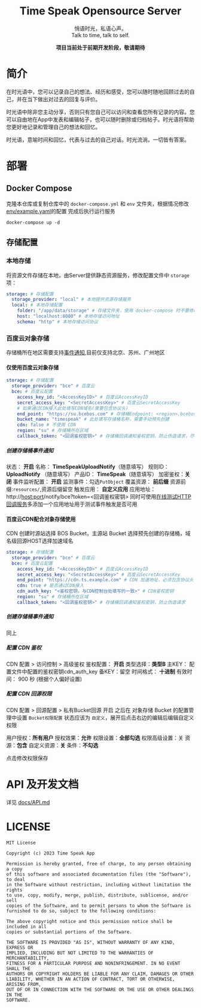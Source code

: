 <center>
<h1>Time Speak Opensource Server</h1>

悄语时光，私语心声。  
Talk to time, talk to self.

<strong>项目当前处于前期开发阶段，敬请期待</strong>
</center>

# 简介

在时光语中，您可以记录自己的想法、经历和感受，您可以随时随地回顾过去的自己，并在当下做出对过去的回复与评价。

时光语中除非您主动分享，否则只有您自己可以访问和查看您所有记录的内容。您可以自由地在App中发表和编辑帖子，也可以随时删除或归档帖子。时光语将帮助您更好地记录和管理自己的想法和回忆。

时光语，意喻时间和回忆，代表与过去的自己对话。时光流淌，一切皆有答案。

# 部署

## Docker Compose

克隆本仓库或复制仓库中的 `docker-compose.yml` 和 `env` 文件夹，根据情况修改[env/example.yaml](env/example.yaml)的配置
完成后执行运行服务

```shell
docker-compose up -d
```

## 存储配置

### 本地存储

将资源文件存储在本地，由Server提供静态资源服务，修改配置文件中 `storage` 项：

```yaml
storage: # 存储配置
  storage_provider: "local" # 本地提供资源存储服务
  local: # 本地存储配置
    folder: "/app/data/storage" # 存储文件夹，使用 docker-compose 时不要修改该项
    host: "localhost:8080" # 本地存储访问地址
    schema: "http" # 本地存储访问协议
```

### 百度云对象存储

存储桶所在地区需要支持[事件通知](https://cloud.baidu.com/doc/BOS/s/kjwvyr7st),目前仅支持北京、苏州、广州地区

#### 仅使用百度云对象存储

```yaml
storage: # 存储配置
  storage_provider: "bce" # 百度云
  bce: # 百度云配置
    access_key_id: "<AccessKeyID>" # 百度云AccessKeyID
    secret_access_key: "<SecretAccessKey>" # 百度云SecretAccessKey
    # 如果通过CDN接入此处填写CDN域名(需要包含协议头)
    end_point: "https://su.bcebos.com" # 存储桶Endpoint: <region>.bcebos.com，如需使用 https 协议请添加 https 协议头，如：https://<region>.bcebos.com
    bucket_name: "timespeak" # 此处填写存储桶名称，需要手动预先创建
    cdn: false # 不使用 CDN
    region: "su" # 存储桶所在区域
    callback_token: "<回调鉴权密钥>" # 存储桶回调通知鉴权密钥，防止伪造请求，尽可能只包含数字与字母避免影响URL参数的解析
```

##### 创建存储桶事件通知

状态： **开启**
名称： **TimeSpeakUploadNotify**（随意填写）
规则ID： **UploadNotify** （随意填写）
产品ID： **TimeSpeak**（随意填写）
加密鉴权：**关闭**
事件监听配置： **开启**
监测事件：勾选`PutObject`
覆盖资源： **前后缀** 资源前缀:`resources/`,资源后缀留空
触发应用： **自定义应用**
应用地址：http://<host:port>/notify/bce?token=<回调鉴权密钥>
同时可使用[在线测试HTTP回调服务](https://hooks.upyun.com)多添加一个应用地址用于测试事件触发是否可用

#### 百度云CDN配合对象存储使用

CDN 创建时源站选择 BOS Bucket，主源站 Bucket 选择预先创建的存储桶，域名级回源HOST选择加速域名

```yaml
storage: # 存储配置
  storage_provider: "bce" # 百度云
  bce: # 百度云配置
    access_key_id: "<AccessKeyID>" # 百度云AccessKeyID
    secret_access_key: "<SecretAccessKey>" # 百度云SecretAccessKey
    end_point: "https://cdn.ts.example.com" # CDN 加速地址，必须包含协议头
    cdn: true # 是否通过CDN接入
    cdn_auth_key: "<鉴权密钥，与CDN控制台处填写的一致>" # CDN鉴权密钥
    region: "su" # 存储桶所在区域
    callback_token: "<回调鉴权密钥>" # 存储桶回调通知鉴权密钥，防止伪造请求
```

##### 创建存储桶事件通知

同上

##### 配置 CDN 鉴权

CDN 配置 > 访问控制 > 高级鉴权
鉴权配置： **开启**
类型选择：**类型B**
主KEY： 配置文件中配置的鉴权密钥cdn_auth_key
备KEY：留空
时间格式： **十进制**
有效时间： 900 秒 (根据个人偏好设置)

##### 配置 CDN 回源权限

CDN 配置 > 回源配置 > 私有Bucket回源 开启
之后在 对象存储 Bucket 的配置管理中设置 `Bucket权限配置` 状态应该为 `自定义`，展开后点击右边的编辑后编辑自定义权限

用户授权：**所有用户**
授权效果：**允许**
权限设置：**全部勾选**
权限高级设置：关
资源：**包含**
自定义资源：**关**
条件：**不勾选**

点击修改权限保存

# API 及开发文档

详见 [docs/API.md](docs/API.md)

# LICENSE

```
MIT License

Copyright (c) 2023 Time Speak App

Permission is hereby granted, free of charge, to any person obtaining a copy
of this software and associated documentation files (the "Software"), to deal
in the Software without restriction, including without limitation the rights
to use, copy, modify, merge, publish, distribute, sublicense, and/or sell
copies of the Software, and to permit persons to whom the Software is
furnished to do so, subject to the following conditions:

The above copyright notice and this permission notice shall be included in all
copies or substantial portions of the Software.

THE SOFTWARE IS PROVIDED "AS IS", WITHOUT WARRANTY OF ANY KIND, EXPRESS OR
IMPLIED, INCLUDING BUT NOT LIMITED TO THE WARRANTIES OF MERCHANTABILITY,
FITNESS FOR A PARTICULAR PURPOSE AND NONINFRINGEMENT. IN NO EVENT SHALL THE
AUTHORS OR COPYRIGHT HOLDERS BE LIABLE FOR ANY CLAIM, DAMAGES OR OTHER
LIABILITY, WHETHER IN AN ACTION OF CONTRACT, TORT OR OTHERWISE, ARISING FROM,
OUT OF OR IN CONNECTION WITH THE SOFTWARE OR THE USE OR OTHER DEALINGS IN THE
SOFTWARE.
```